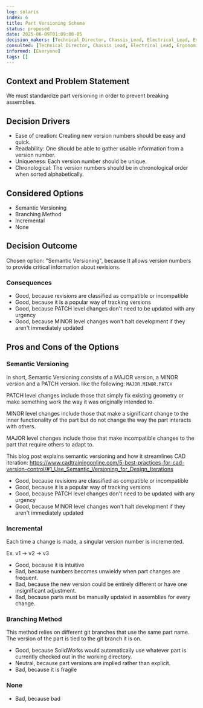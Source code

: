 ```yaml
---
log: solaris
index: 6
title: Part Versioning Schema
status: proposed
date: 2025-06-09T01:09:00-05
decision_makers: [Technical_Director, Chassis_Lead, Electrical_Lead, Ergonomics_Lead, Vehicle_Dynamics_Lead]
consulted: [Technical_Director, Chassis_Lead, Electrical_Lead, Ergonomics_Lead, Vehicle_Dynamics_Lead]
informed: [Everyone]
tags: []
---
```


## Context and Problem Statement

We must standardize part versioning in order to prevent breaking assemblies.

## Decision Drivers

* Ease of creation: Creating new version numbers should be easy and quick.
* Readability: One should be able to gather usable information from a version number. 
* Uniqueness: Each version number should be unique.
* Chronological: The version numbers should be in chronological order when sorted alphabetically.

## Considered Options

* Semantic Versioning
* Branching Method
* Incremental
* None

## Decision Outcome

Chosen option: "Semantic Versioning", because It allows version numbers to provide critical information about revisions.

### Consequences

* Good, because revisions are classified as compatible or incompatible
* Good, because it is a popular way of tracking versions
* Good, because PATCH level changes don't need to be updated with any urgency
* Good, because MINOR level changes won't halt development if they aren't immediately updated

## Pros and Cons of the Options
### Semantic Versioning

In short, Semantic Versioning consists of a MAJOR version, a MINOR version and a PATCH version. like the following: `MAJOR.MINOR.PATCH`

PATCH level changes include those that simply fix existing geometry or make something work the way it was originally intended to.

MINOR level changes include those that make a significant change to the inner functionality of the part but do not change the way the part interacts with others.

MAJOR level changes include those that make incompatible changes to the part that require others to adapt to.

This blog post explains semantic versioning and how it streamlines CAD iteration: https://www.cadtrainingonline.com/5-best-practices-for-cad-version-control/#1_Use_Semantic_Versioning_for_Design_Iterations

* Good, because revisions are classified as compatible or incompatible
* Good, because it is a popular way of tracking versions
* Good, because PATCH level changes don't need to be updated with any urgency
* Good, because MINOR level changes won't halt development if they aren't immediately updated

### Incremental
Each time a change is made, a singular version number is incremented.

Ex. v1 -> v2 -> v3

* Good, because it is intuitive
* Bad, because numbers becomes unwieldy when part changes are frequent.
* Bad, because the new version could be entirely different or have one insignificant adjustment.
* Bad, because parts must be manually updated in assemblies for every change.

### Branching Method
This method relies on different git branches that use the same part name. The version of the part is tied to the git branch it is on.
* Good, because SolidWorks would automatically use whatever part is currently checked out in the working directory.
* Neutral, because part versions are implied rather than explicit.
* Bad, because it is fragile

### None
* Bad, because bad
